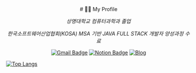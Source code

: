 <div align="center">
  # 🙋‍♀️ My Profile

  _상명대학교 컴퓨터과학과 졸업_


  
  _한국소프트웨어산업협회(KOSA) MSA 기반 JAVA FULL STACK 개발자 양성과정 수료_



[![Gmail Badge](https://img.shields.io/badge/Gmail-d14836?style=flat-square&logo=Gmail&logoColor=white&link=mailto:98dnjsgml@gmail.com)](mailto:98dnjsgml@gmail.com)
[![Notion Badge](http://img.shields.io/badge/-Notion-black?style=flat-square&logo=notion&link=https://www.notion.so/be8d0cc492fb4d5bb715ccac178f5afa)](https://www.notion.so/be8d0cc492fb4d5bb715ccac178f5afa)
[![Blog](http://img.shields.io/badge/-Blog-black?style=flat-square&logo=tistory&link=https://wnee.tistory.com/)](https://wnee.tistory.com/)
</div>


[![Top Langs](https://github-readme-stats.vercel.app/api/top-langs/?username=nawonhee)](https://github.com/nawonhee/github-readme-stats)




